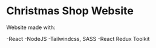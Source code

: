 # Christmas Shop Website

Website made with:

-React
-NodeJS
-Tailwindcss, SASS
-React Redux Toolkit

